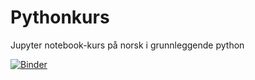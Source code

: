 # Pythonkurs
Jupyter notebook-kurs på norsk i grunnleggende python

[![Binder](https://mybinder.org/badge_logo.svg)](https://mybinder.org/v2/gh/MortenOsterud/Pythonkurs/tree/main/master)
